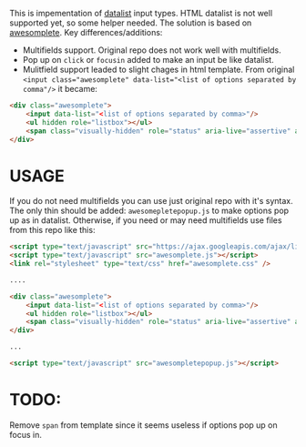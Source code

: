 This is impementation of [datalist](https://www.w3schools.com/tags/tag_datalist.asp) input types. HTML datalist is not well supported yet, so some helper needed.
The solution is based on [awesomplete](http://leaverou.github.io/awesomplete). Key differences/additions:

- Multifields support. Original repo does not work well with multifields.
- Pop up on `click` or `focusin` added to make an input be like datalist.
- Mulitfield support leaded to slight chages in html template. From original `<input class="awesomplete" data-list="<list of options separated by comma"/>` it became:

```html
<div class="awesomplete">
    <input data-list="<list of options separated by comma>"/>
    <ul hidden role="listbox"></ul>
    <span class="visually-hidden" role="status" aria-live="assertive" aria-atomic="true">Start to type to see options</span>
</div>
```

# USAGE
If you do not need multifields you can use just original repo with it's syntax. The only thin should be added: `awesomepletepopup.js` to make options pop up as in datalist.
Otherwise, if you need or may need multifields use files from this repo like this:

```html
<script type="text/javascript" src="https://ajax.googleapis.com/ajax/libs/jquery/3.2.1/jquery.min.js"></script>
<script type="text/javascript" src="awesomplete.js"></script>
<link rel="stylesheet" type="text/css" href="awesomplete.css" />

....

<div class="awesomplete">
    <input data-list="<list of options separated by comma>"/>
    <ul hidden role="listbox"></ul>
    <span class="visually-hidden" role="status" aria-live="assertive" aria-atomic="true">Start to type to see options</span>
</div>

...

<script type="text/javascript" src="awesompletepopup.js"></script>
```

# TODO:
Remove `span` from template since it seems useless if options pop up on focus in.
